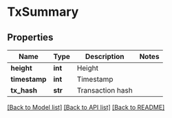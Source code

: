 # TxSummary

## Properties
Name | Type | Description | Notes
------------ | ------------- | ------------- | -------------
**height** | **int** | Height | 
**timestamp** | **int** | Timestamp | 
**tx_hash** | **str** | Transaction hash | 

[[Back to Model list]](../README.md#documentation-for-models) [[Back to API list]](../README.md#documentation-for-api-endpoints) [[Back to README]](../README.md)


